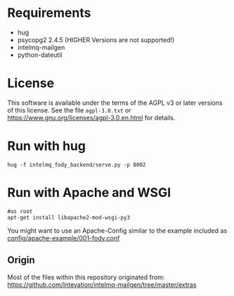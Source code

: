 
# Requirements
 * hug
 * psycopg2 2.4.5 (HIGHER Versions are not supported!)
 * intelmq-mailgen
 * python-dateutil

# License
This software is available under the terms of the AGPL v3 or later versions of this license.
See the file `agpl-3.0.txt` or https://www.gnu.org/licenses/agpl-3.0.en.html
for details.

# Run with hug
```
hug -f intelmq_fody_backend/serve.py -p 8002
```


# Run with Apache and WSGI



```
#as root
apt-get install libapache2-mod-wsgi-py3
```

You might want to use an Apache-Config similar to the example included as 
[config/apache-example/001-fody.conf](config/apache-example/001-fody.conf)


## Origin
Most of the files within this repository originated from:
https://github.com/Intevation/intelmq-mailgen/tree/master/extras
